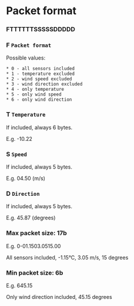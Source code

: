 # Packet format

### FTTTTTTSSSSSDDDDD

### F `Packet format`
Possible values:

	* 0 - all sensors included
	* 1 - temperature excluded
	* 2 - wind speed excluded
	* 3 - wind direction excluded
	* 4 - only temperature
	* 5 - only wind speed
	* 6 - only wind direction
	
### T `Temperature`
If included, always 6 bytes.

E.g. -10.22
	
### S `Speed`
If included, always 5 bytes.

E.g. 04.50 (m/s)
	
### D `Direction`
If included, always 5 bytes.

E.g. 45.87 (degrees)

### Max packet size: 17b
E.g. 0-01.1503.0515.00

All sensors included, -1.15°C, 3.05 m/s, 15 degrees

### Min packet size: 6b
E.g. 645.15

Only wind direction included, 45.15 degrees
